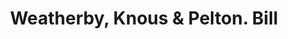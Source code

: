---
doi: 10.7916/D8FT9Z1S
date_other: '1871'
date_other_textual: '1871'
form: printed ephemera
genre:
- Invoices
name:
- Weatherby, Knous & Pelton
object_in_context_url: https://biggert.cul.columbia.edu/items/view/ave_biggert_00078
subject_hierarchical_geographic:
- Hartford, Connecticut, United States
subject_name:
- Weatherby, Knous & Pelton
title: Weatherby, Knous & Pelton. Bill
sort_title: Weatherby, Knous & Pelton. Bill
call_number: ave_biggert_00078
coordinates:
- 41.7625,-72.67416666666666
pid: ave_biggert_00078
identifiers: ave_biggert_00078
thumbnail: https://derivativo-2.library.columbia.edu/iiif/2/ldpd:343021/full/!256,256/0/native.jpg
permalink: "/items/ave_biggert_00078/"
layout: iiif-image-page
---